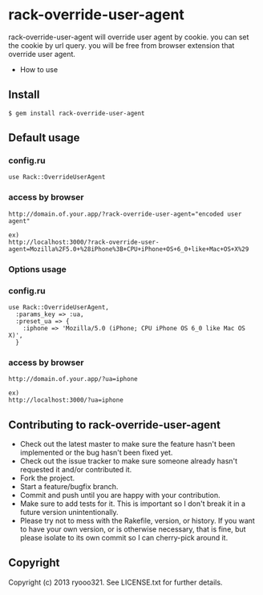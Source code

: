 # rack-override-user-agent

rack-override-user-agent will override user agent by cookie.
you can set the cookie by url query.
you will be free from browser extension that override user agent.

* How to use

## Install

    $ gem install rack-override-user-agent

## Default usage

### config.ru
    use Rack::OverrideUserAgent

### access by browser
    http://domain.of.your.app/?rack-override-user-agent="encoded user agent"
    
    ex)
    http://localhost:3000/?rack-override-user-agent=Mozilla%2F5.0+%28iPhone%3B+CPU+iPhone+OS+6_0+like+Mac+OS+X%29

### Options usage

### config.ru
    use Rack::OverrideUserAgent,
      :params_key => :ua,
      :preset_ua => {
        :iphone => 'Mozilla/5.0 (iPhone; CPU iPhone OS 6_0 like Mac OS X)',
      }

### access by browser
    http://domain.of.your.app/?ua=iphone
    
    ex)
    http://localhost:3000/?ua=iphone


## Contributing to rack-override-user-agent
 
* Check out the latest master to make sure the feature hasn't been implemented or the bug hasn't been fixed yet.
* Check out the issue tracker to make sure someone already hasn't requested it and/or contributed it.
* Fork the project.
* Start a feature/bugfix branch.
* Commit and push until you are happy with your contribution.
* Make sure to add tests for it. This is important so I don't break it in a future version unintentionally.
* Please try not to mess with the Rakefile, version, or history. If you want to have your own version, or is otherwise necessary, that is fine, but please isolate to its own commit so I can cherry-pick around it.

## Copyright

Copyright (c) 2013 ryooo321. See LICENSE.txt for further details.